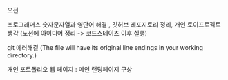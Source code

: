 오전

프로그래머스 숫자문자열과 영단어 해결 , 깃허브 레포지토리 정리, 개인 토이프로젝트 생각 (노션에 아이디어 정리 -> 코드스테이츠 이후 실행)

git 에러해결 (The file will have its original line endings in your working directory.) 

개인 포트폴리오 웹 페이지 : 메인 랜딩페이지 구상
